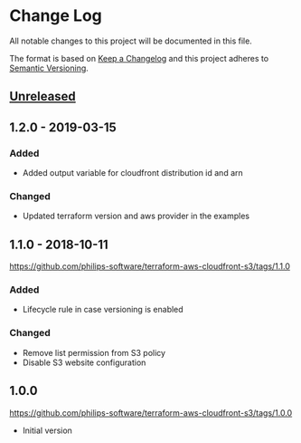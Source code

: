 # Change Log
All notable changes to this project will be documented in this file.

The format is based on [Keep a Changelog](http://keepachangelog.com/)
and this project adheres to [Semantic Versioning](http://semver.org/).

## [Unreleased]

## 1.2.0 - 2019-03-15
### Added
- Added output variable for cloudfront distribution id and arn

### Changed
- Updated terraform version and aws provider in the examples

## 1.1.0 - 2018-10-11
https://github.com/philips-software/terraform-aws-cloudfront-s3/tags/1.1.0
### Added
- Lifecycle rule in case versioning is enabled

### Changed
- Remove list permission from S3 policy
- Disable S3 website configuration

## 1.0.0
https://github.com/philips-software/terraform-aws-cloudfront-s3/tags/1.0.0
- Initial version

[Unreleased]: https://github.com/philips-software/terraform-aws-cloudfront-s3/compare/1.2.0...HEAD
[1.2.0]: https://github.com/philips-software/terraform-aws-cloudfront-s3/compare/1.1.0...1.2.0
[1.1.0]: https://github.com/philips-software/terraform-aws-cloudfront-s3/compare/1.0.0...1.1.0
